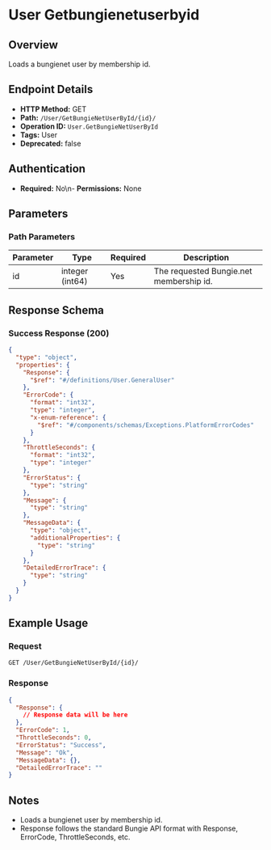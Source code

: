 # User Getbungienetuserbyid

## Overview
Loads a bungienet user by membership id.

## Endpoint Details
- **HTTP Method:** GET
- **Path:** `/User/GetBungieNetUserById/{id}/`
- **Operation ID:** `User.GetBungieNetUserById`
- **Tags:** User
- **Deprecated:** false

## Authentication
- **Required:** No\n- **Permissions:** None

## Parameters

### Path Parameters
| Parameter | Type | Required | Description |
|-----------|------|----------|-------------|
| id | integer (int64) | Yes | The requested Bungie.net membership id. |


## Response Schema

### Success Response (200)
```json
{
  "type": "object",
  "properties": {
    "Response": {
      "$ref": "#/definitions/User.GeneralUser"
    },
    "ErrorCode": {
      "format": "int32",
      "type": "integer",
      "x-enum-reference": {
        "$ref": "#/components/schemas/Exceptions.PlatformErrorCodes"
      }
    },
    "ThrottleSeconds": {
      "format": "int32",
      "type": "integer"
    },
    "ErrorStatus": {
      "type": "string"
    },
    "Message": {
      "type": "string"
    },
    "MessageData": {
      "type": "object",
      "additionalProperties": {
        "type": "string"
      }
    },
    "DetailedErrorTrace": {
      "type": "string"
    }
  }
}
```


## Example Usage

### Request
```http
GET /User/GetBungieNetUserById/{id}/
```

### Response
```json
{
  "Response": {
    // Response data will be here
  },
  "ErrorCode": 1,
  "ThrottleSeconds": 0,
  "ErrorStatus": "Success",
  "Message": "Ok",
  "MessageData": {},
  "DetailedErrorTrace": ""
}
```

## Notes
- Loads a bungienet user by membership id.
- Response follows the standard Bungie API format with Response, ErrorCode, ThrottleSeconds, etc.
